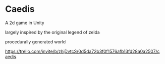 # Caedis
A 2d game in Unity

largely inspired by the original legend of zelda

procedurally generated world

https://trello.com/invite/b/zhjDvtcS/0d5da72b3f0f1576afb13fd28a0a2507/caedis

